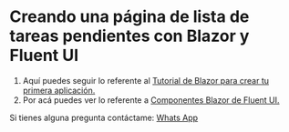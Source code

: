 # Creando una página de lista de tareas pendientes con Blazor y Fluent UI

1. Aquí puedes seguir lo referente al [Tutorial de Blazor para crear tu primera aplicación.](https://dotnet.microsoft.com/es-es/learn/aspnet/blazor-tutorial/intro)
2. Por acá puedes ver lo referente a [Componentes Blazor de Fluent UI.](https://www.fluentui-blazor.net/)

Si tienes alguna pregunta contáctame: [Whats App](https://wa.me/5215577301753)
